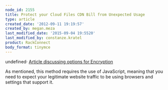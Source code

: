 ```yaml
---
node_id: 2155
title: Protect your Cloud Files CDN Bill from Unexpected Usage
type: article
created_date: '2012-09-11 19:19:57'
created_by: megan.meza
last_modified_date: '2015-09-04 19:5520'
last_modified_by: constanze.kratel
product: RackConnect
body_format: tinymce
---
```


undefined&middot;      [Article discussing options for
Encryption](http://www.htmlguard.com/articles/about-html-source-code-encryption/)

 As mentioned, this method requires the use of JavaScript, meaning that
you need to expect your legitimate website traffic to be using browsers
and settings that support it. 

 

